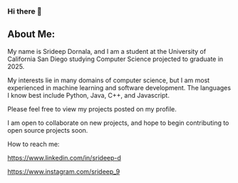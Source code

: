 ### Hi there 👋

## About Me:

My name is Srideep Dornala, and I am a student at the University of California San Diego studying Computer Science projected to graduate in 2025.

My interests lie in many domains of computer science, but I am most experienced in machine learning and software development. The languages I know best include Python, Java, C++, and Javascript.

Please feel free to view my projects posted on my profile.

I am open to collaborate on new projects, and hope to begin contributing to open source projects soon.

How to reach me:

https://www.linkedin.com/in/srideep-d

https://www.instagram.com/srideep_9
